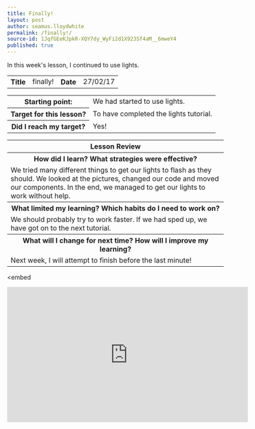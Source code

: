 ```yaml
---
title: Finally!
layout: post
author: seamus.lloydwhite
permalink: /finally!/
source-id: 1JqfGEeKJpkR-XQY7dy_WyFi2d1X923Sf4aM__6mweY4
published: true
---
```

In this week's lesson, I continued to use lights.

<table>
  <tr>
    <th>Title</th>
    <td>finally!</td>
    <th>Date</th>
    <td>27/02/17</td>
  </tr>
</table>


<table>
  <tr>
    <th>Starting point:</th>
    <td>We had started to use lights.</td>
  </tr>
  <tr>
    <th>Target for this lesson?</th>
    <td>To have completed the lights tutorial.</td>
  </tr>
  <tr>
    <th>Did I reach my target? </th>
    <td>Yes!</td>
  </tr>
</table>


<table>
  <tr>
    <th>Lesson Review</th>
  </tr>
  <tr>
    <th>How did I learn? What strategies were effective? </th>
  </tr>
  <tr>
    <td>We tried many different things to get our lights to flash as they should. We looked at the pictures, changed our code and moved our components. In the end, we managed to get our lights to work without help.</td>
  </tr>
  <tr>
    <th>What limited my learning? Which habits do I need to work on? </th>
  </tr>
  <tr>
    <td>We should probably try to work faster. If we had sped up, we have got on to the next tutorial.</td>
  </tr>
  <tr>
    <th>What will I change for next time? How will I improve my learning?</th>
  </tr>
  <tr>
    <td>Next week, I will attempt to finish before the last minute!</td>
  </tr>
</table>

<embed
   <iframe width="560" height="315" src="https://www.youtube.com/embed/Er4VoCPjW_0" frameborder="0" allowfullscreen></iframe>
    

